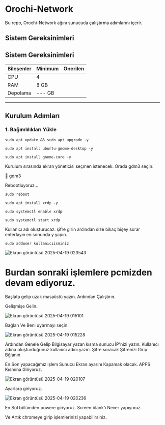 # Orochi-Network


Bu repo, Orochi-Network ağını sunucuda çalıştırma adımlarını içerir.

## **Sistem Gereksinimleri**
## **Sistem Gereksinimleri**

| Bileşenler  | Minimum      | **Önerilen**  |
|-------------|--------------|---------------|
| CPU         | 4            |               |
| RAM         | 8 GB         |               |
| Depolama    | --- GB       |               |

---

## Kurulum Adımları

### 1. Bağımlılıkları Yükle

```
sudo apt update && sudo apt upgrade -y
```


```
sudo apt install ubuntu-gnome-desktop -y
```

```
sudo apt install gnome-core -y
```

Kurulum sırasında ekran yöneticisi seçmen istenecek. Orada gdm3 seçin:

🔘 gdm3

Rebootluyoruz...

```
sudo reboot
```

```
sudo apt install xrdp -y
```

```
sudo systemctl enable xrdp
```

```
sudo systemctl start xrdp
```

Kullanıcı adı oluşturucaz. şifre girin ardından size bikaç bişey sorar enterlayın en sonunda y yapın.

```
sudo adduser kullanıcıisminiz
```

![Ekran görüntüsü 2025-04-19 023543](https://github.com/user-attachments/assets/b3e4c13f-4b51-4360-a710-ed1ec7804fc6)


# Burdan sonraki işlemlere pcmizden devam ediyoruz.

Başlata gelip uzak masaüstü yazın. Ardından Çalıştırın. 

Gelişmişe Gelin.


![Ekran görüntüsü 2025-04-19 015101](https://github.com/user-attachments/assets/730c60ea-88c7-4260-a44e-3620d1accae1)

Bağlan Ve Beni uyarmayı seçin.

![Ekran görüntüsü 2025-04-19 015228](https://github.com/user-attachments/assets/d0bf281b-e58b-4c2f-b46a-38a5227ba769)


Ardından Genele Gelip Bilgisayar yazan kısma sunucu İP'nizi yazın.
Kullanıcı adına oluşturduğunuz kullanıcı adını yazın.
Şifre soracak Şifrenizi Girip Bğlanın.

En Son yapacağımız işlem Sunucu Ekran ayarını Kapamak olacak.
APPS Kısmına Giriyoruz.

![Ekran görüntüsü 2025-04-19 020107](https://github.com/user-attachments/assets/56f221ac-79b3-4439-9a10-871f7246d5f8)

Ayarlara giriyoruz.

![Ekran görüntüsü 2025-04-19 020236](https://github.com/user-attachments/assets/ea8fdd17-c09e-4281-aa6e-514f489a83b6)

En Sol bölümden powere giriyoruz. Screen blank'ı Never yapıyoruz.

Ve Artık chromeye girip işlemlerinizi yapabilirsiniz.

